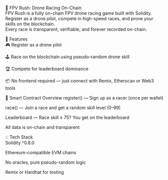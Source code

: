 🏁 FPV Rush: Drone Racing On-Chain      
FPV Rush is a fully on-chain FPV drone racing game built with Solidity. Register as a drone pilot, compete in high-speed races, and prove your skills on the blockchain.     
Every race is transparent, verifiable, and forever recorded on-chain.     
     
🚀 Features    
🎮 Register as a drone pilot   
  
🕹️ Race on the blockchain using pseudo-random drone skill
 
🏆 Compete for leaderboard dominance      
  
📦 No frontend required — just connect with Remix, Etherscan or Web3 tools 
    
🔧 Smart Contract Overview 
register() — Sign up as a racer (once per wallet)   
     
race() — Join a race and get a random skill level (0–99)
   
Leaderboard — Race skill ≥ 75? You get on the leaderboard

All data is on-chain and transparent 
  
💡 Tech Stack  
Solidity ^0.8.0 
  
Ethereum-compatible EVM chains 
   
No oracles, pure pseudo-random logic 
   
Remix or Hardhat for testing 

